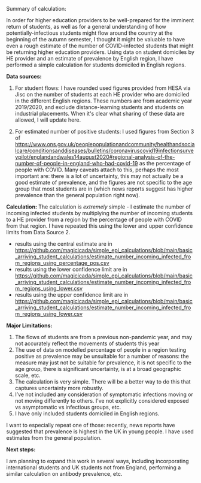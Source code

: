 Summary of calculation:

In order for higher education providers to be well-prepared for the imminent return of students, as well as for a general understanding of how potentially-infectious students might flow around the country at the beginning of the autumn semester, I thought it might be valuable to have even a rough estimate of the number of COVID-infected students that might be returning higher education providers.  Using data on student domiciles by HE provider and an estimate of prevalence by English region, I have performed a simple calculation for students domiciled in English regions. 

**Data sources:**

1. For student flows:  I have rounded used figures provided from HESA via Jisc on the number of students at each HE provider who are domiciled in the different English regions.  These numbers are from academic year 2019/2020, and exclude distance-learning students and students on industrial placements.  When it's clear what sharing of these data are allowed, I will update here.  

2. For estimated number of positive students:  I used figures from Section 3 of https://www.ons.gov.uk/peoplepopulationandcommunity/healthandsocialcare/conditionsanddiseases/bulletins/coronaviruscovid19infectionsurveypilot/englandandwales14august2020#regional-analysis-of-the-number-of-people-in-england-who-had-covid-19 as the percentage of people with COVID.  Many caveats attach to this, perhaps the most important are: there is a lot of uncertainty, this may not actually be a good estimate of prevalence, and the figures are not specific to the age group that most students are in (which news reports suggest has higher prevalence than the general population right now).

**Calculation:**
The calculation is *extremely* simple - I estimate the number of incoming infected students by multiplying the number of incoming students to a HE provider from a region by the percentage of people with COVID from that region.  I have repeated this using the lower and upper confidence limits from Data Source 2.  
- results using the central estimate are in https://github.com/magicicada/simple_epi_calculations/blob/main/basic_arriving_student_calculations/estimate_number_incoming_infected_from_regions_using_percentage_pos.csv
- results using the lower confidence limit are in https://github.com/magicicada/simple_epi_calculations/blob/main/basic_arriving_student_calculations/estimate_number_incoming_infected_from_regions_using_lower.csv
- results using the upper confidence limit are in  https://github.com/magicicada/simple_epi_calculations/blob/main/basic_arriving_student_calculations/estimate_number_incoming_infected_from_regions_using_lower.csv

**Major Limitations:**

1. The flows of students are from a previous non-pandemic year, and may not accurately reflect the movements of students this year
2. The use of data on modelled percentage of people in a region testing positive as prevalence may be unsuitable for a number of reasons: the measure may just not be suitable for prevalence, it is not specific to the age group, there is significant uncertainty, is at a broad geographic scale, etc. 
3. The calculation is very simple.  There will be a better way to do this that captures uncertainty more robustly.
4. I’ve not included any consideration of symptomatic infections moving or not moving differently to others.  I’ve not explicitly considered exposed vs asymptomatic vs infectious groups, etc.  
5. I have only included students domiciled in English regions.

I want to especially repeat one of those: recently, news reports have suggested that prevalence is highest in the UK in young people.  I have used estimates from the general population.

**Next steps:**

I am planning to expand this work in several ways, including incorporating international students and UK students not from England, performing a similar calculation on antibody prevalence, etc.  